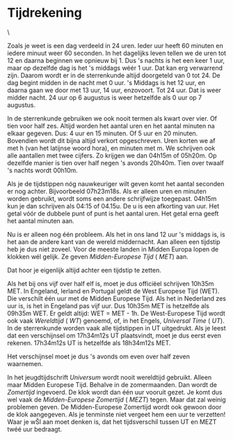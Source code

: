 # Tijdrekening

\

Zoals je weet is een dag verdeeld in 24 uren. Ieder uur heeft 60 minuten
en iedere minuut weer 60 seconden. In het dagelijks leven tellen we de
uren tot 12 en daarna beginnen we opnieuw bij 1. Dus \'s nachts is het
een keer 1 uur, maar op dezelfde dag is het \'s middags wéér 1 uur. Dat
kan erg verwarrend zijn. Daarom wordt er in de sterrenkunde altijd
doorgeteld van 0 tot 24. De dag begint midden in de nacht met 0 uur. \'s
Middags is het 12 uur, en daarna gaan we door met 13 uur, 14 uur,
enzovoort. Tot 24 uur. Dat is weer midder nacht. 24 uur op 6 augustus is
weer hetzelfde als 0 uur op 7 augustus.

In de sterrenkunde gebruiken we ook nooit termen als kwart over vier. Of
tien voor half zes. Altijd worden het aantal uren en het aantal minuten
na elkaar gegeven. Dus: 4 uur en 15 minuten. Of 5 uur en 20 minuten.
Bovendien wordt dit bijna altijd verkort opgeschreven. Uren korten we af
met h (van het latijnse woord hora), en minuten met m. We schrijven ook
alle aantallen met twee cijfers. Zo krijgen we dan 04h15m of 05h20m. Op
dezelfde manier is tien over half negen \'s avonds 20h40m. Tien over
twaalf \'s nachts wordt 00h10m.

Als je de tijdstippen nóg nauwkeuriger wilt geven komt het aantal
seconden er nog achter. Bijvoorbeeld 07h23m18s. Als er alleen uren en
minuten worden gebruikt, wordt soms een andere schrijfwijze toegepast.
04h15m kun je dan schrijven als 04:15 of 04.15u. De u is een afkorting
van uur. Het getal vóór de dubbele punt of punt is het aantal uren. Het
getal erna geeft het aantal minuten aan.

Nu is er alleen nog één probleem. Als het in ons land 12 uur \'s middags
is, is het aan de andere kant van de wereld middernacht. Aan alleen een
tijdstip heb je dus niet zoveel. Voor de meeste landen in Midden Europa
lopen de klokken wél gelijk. Ze geven *Midden-Europese Tijd* ( *MET*)
aan.

Dat hoor je eigenlijk altijd achter een tijdstip te zetten.

Als het bij ons vijf over half elf is, moet je dus officiëel schrijven
10h35m MET. In Engeland, Ierland en Portugal geldt de West Europese Tijd
(WET). Die verschilt één uur met de Midden Europese Tijd. Als het in
Nederland zes uur is, is het in Engeland pas vijf uur. Dus 10h35m MET is
hetzelfde als 09h35m WET. Er geldt altijd: WET = MET - 1h. De
West-Europese Tijd wordt ook vaak *Wereldtijd* ( *WT*) genoemd, of, in
het Engels, *Universal Time* ( *UT*). In de sterrenkunde worden vaak
alle tijdstippen in UT uitgedrukt. Als je leest dat een verschijnsel om
17h34m12s UT plaatsvindt, moet je dus eerst even rekenen. 17h34m12s UT
is hetzelfde als 18h34m12s MET.

Het verschijnsel moet je dus \'s avonds om even over half zeven
waarnemen.

In het jeugdtijdschrift *Universum* wordt nooit wereldtijd gebruikt.
Alleen maar Midden Europese Tijd. Behalve in de zomermaanden. Dan wordt
de *Zomertijd* ingevoerd. De klok wordt dan één uur vooruit gezet. Je
komt dus wel vaak de *Midden-Europese Zomertijd* ( *MEZT*) tegen. Maar
dat zal weinig problemen geven. De Midden-Europese Zomertijd wordt ook
gewoon door de klok aangegeven. Als je tenminste niet vergeet hem een
uur te verzetten! Waar je wŠl aan moet denken is, dat het tijdsverschil
tussen UT en MEZT twéé uur bedraagt.
